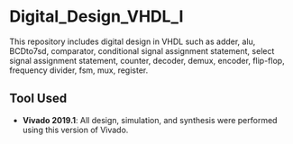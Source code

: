 # Digital_Design_VHDL_I

This repository includes digital design in VHDL such as adder, alu, BCDto7sd, comparator, 
conditional signal assignment statement, select signal assignment statement, counter, decoder, 
demux, encoder, flip-flop, frequency divider, fsm, mux, register.

## Tool Used

- **Vivado 2019.1**: All design, simulation, and synthesis were performed using this version of Vivado.
